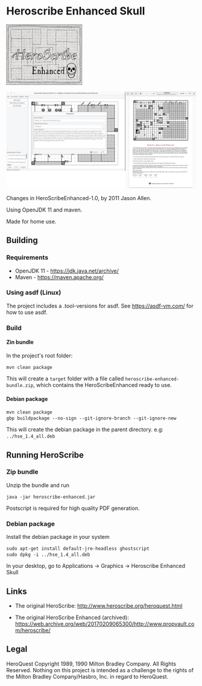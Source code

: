 # Heroscribe Enhanced Skull

<img src="src/main/resources/Splash.jpg" width="201" height="160">

![Heroscribe Enhance UI and PDF export](screenshot.png)

Changes in HeroScribeEnhanced-1.0, by 2011 Jason Allen.

Using OpenJDK 11 and maven.

Made for home use.

## Building

### Requirements

- OpenJDK 11 - https://jdk.java.net/archive/
- Maven - https://maven.apache.org/

### Using asdf (Linux)

The project includes a .tool-versions for asdf.
See https://asdf-vm.com/ for how to use asdf.

### Build

#### Zin bundle
In the project's root folder:

    mvn clean package

This will create a `target` folder with a file called `heroscribe-enhanced-bundle.zip`, which contains the HeroScribeEnhanced ready to use.

#### Debian package

    mvn clean package 
    gbp buildpackage --no-sign --git-ignore-branch --git-ignore-new

This will create the debian package in the parent directory. e.g: `../hse_1.4_all.deb`

## Running HeroScribe

### Zip bundle

Unzip the bundle and run

    java -jar heroscribe-enhanced.jar

Postscript is required for high quality PDF generation.

### Debian package

Install the debian package in your system

    sudo apt-get install default-jre-headless ghostscript
    sudo dpkg -i ../hse_1.4_all.deb

In your desktop, go to Applications -> Graphics -> Heroscribe Enhanced Skull

## Links

- The original HeroScribe: <http://www.heroscribe.org/heroquest.html>

- The original HeroScribe Enhanced (archived): <https://web.archive.org/web/20170209065300/http://www.propvault.com/heroscribe/>

## Legal

HeroQuest Copyright 1989, 1990 Milton Bradley Company. All Rights Reserved. Nothing on this project is intended as a challenge to the rights of the Milton Bradley Company/Hasbro, Inc. in regard to HeroQuest.